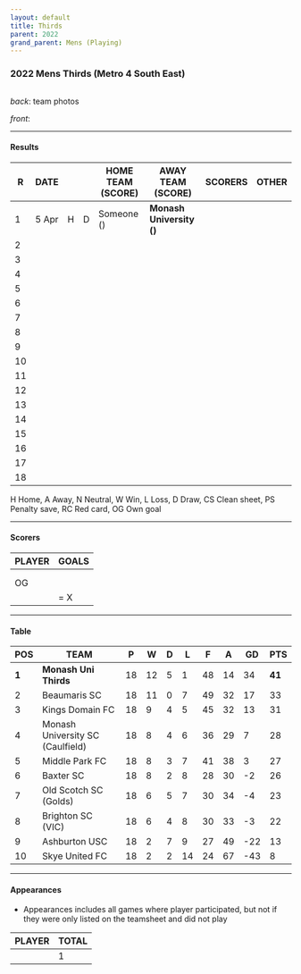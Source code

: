```yaml
---
layout: default
title: Thirds
parent: 2022
grand_parent: Mens (Playing)
---
```


### 2022 Mens Thirds (Metro 4 South East)

![]()

_back_: team photos
 
_front_: 

------------------------

#### Results

| R   | DATE  |     |     | HOME TEAM (SCORE) | AWAY TEAM (SCORE)        | SCORERS | OTHER |
|-----|-------|:---:|:---:|-------------------|--------------------------|---------|-------|
| 1   | 5 Apr |  H  |  D  | Someone ()        | **Monash University ()** |         |       |
| 2   |       |     |     |                   |                          |         |       |
| 3   |       |     |     |                   |                          |         |       |
| 4   |       |     |     |                   |                          |         |       |
| 5   |       |     |     |                   |                          |         |       |
| 6   |       |     |     |                   |                          |         |       |
| 7   |       |     |     |                   |                          |         |       |
| 8   |       |     |     |                   |                          |         |       |
| 9   |       |     |     |                   |                          |         |       |
| 10  |       |     |     |                   |                          |         |       |
| 11  |       |     |     |                   |                          |         |       |
| 12  |       |     |     |                   |                          |         |       |
| 13  |       |     |     |                   |                          |         |       |
| 14  |       |     |     |                   |                          |         |       |
| 15  |       |     |     |                   |                          |         |       |
| 16  |       |     |     |                   |                          |         |       |
| 17  |       |     |     |                   |                          |         |       |
| 18  |       |     |     |                   |                          |         |       |

H Home, A Away, N Neutral, W Win, L Loss, D Draw, CS Clean sheet, PS Penalty save, RC Red card, OG Own goal 

------------------------

#### Scorers

| PLAYER | GOALS |
|--------|-------|
|        |       |
|        |       |
| OG     |       |
|        | = X   |

------------------------

#### Table

| POS   | TEAM                             | P   | W   | D   | L   | F   | A   | GD  | PTS    |
|-------|----------------------------------|-----|-----|-----|-----|-----|-----|-----|--------|
| **1** | **Monash Uni Thirds**            | 18  | 12  | 5   | 1   | 48  | 14  | 34  | **41** |
| 2     | Beaumaris SC                     | 18  | 11  | 0   | 7   | 49  | 32  | 17  | 33     |
| 3     | Kings Domain FC                  | 18  | 9   | 4   | 5   | 45  | 32  | 13  | 31     |
| 4     | Monash University SC (Caulfield) | 18  | 8   | 4   | 6   | 36  | 29  | 7   | 28     |
| 5     | Middle Park FC                   | 18  | 8   | 3   | 7   | 41  | 38  | 3   | 27     |
| 6     | Baxter SC                        | 18  | 8   | 2   | 8   | 28  | 30  | -2  | 26     |
| 7     | Old Scotch SC (Golds)            | 18  | 6   | 5   | 7   | 30  | 34  | -4  | 23     |
| 8     | Brighton SC (VIC)                | 18  | 6   | 4   | 8   | 30  | 33  | -3  | 22     |
| 9     | Ashburton USC                    | 18  | 2   | 7   | 9   | 27  | 49  | -22 | 13     |
| 10    | Skye United FC                   | 18  | 2   | 2   | 14  | 24  | 67  | -43 | 8      |

------------------------

#### Appearances

* Appearances includes all games where player participated,
   but not if they were only listed on the teamsheet and did not play

| PLAYER | TOTAL |
|--------|-------|
|        | 1     |
